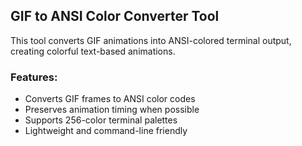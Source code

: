 ## GIF to ANSI Color Converter Tool

This tool converts GIF animations into ANSI-colored terminal output, creating colorful text-based animations.

### Features:
- Converts GIF frames to ANSI color codes
- Preserves animation timing when possible
- Supports 256-color terminal palettes
- Lightweight and command-line friendly

 
